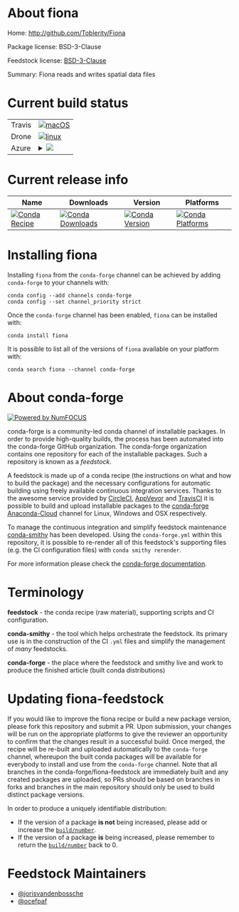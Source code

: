 About fiona
===========

Home: http://github.com/Toblerity/Fiona

Package license: BSD-3-Clause

Feedstock license: [BSD-3-Clause](https://github.com/conda-forge/fiona-feedstock/blob/master/LICENSE.txt)

Summary: Fiona reads and writes spatial data files

Current build status
====================


<table><tr>
    <td>Travis</td>
    <td>
      <a href="https://travis-ci.com/conda-forge/fiona-feedstock">
        <img alt="macOS" src="https://img.shields.io/travis/com/conda-forge/fiona-feedstock/master.svg?label=macOS">
      </a>
    </td>
  </tr><tr>
    <td>Drone</td>
    <td>
      <a href="https://cloud.drone.io/conda-forge/fiona-feedstock">
        <img alt="linux" src="https://img.shields.io/drone/build/conda-forge/fiona-feedstock/master.svg?label=Linux">
      </a>
    </td>
  </tr>
    
  <tr>
    <td>Azure</td>
    <td>
      <details>
        <summary>
          <a href="https://dev.azure.com/conda-forge/feedstock-builds/_build/latest?definitionId=2914&branchName=master">
            <img src="https://dev.azure.com/conda-forge/feedstock-builds/_apis/build/status/fiona-feedstock?branchName=master">
          </a>
        </summary>
        <table>
          <thead><tr><th>Variant</th><th>Status</th></tr></thead>
          <tbody><tr>
              <td>linux_64_numpy1.18python3.6.____cpython</td>
              <td>
                <a href="https://dev.azure.com/conda-forge/feedstock-builds/_build/latest?definitionId=2914&branchName=master">
                  <img src="https://dev.azure.com/conda-forge/feedstock-builds/_apis/build/status/fiona-feedstock?branchName=master&jobName=linux&configuration=linux_64_numpy1.18python3.6.____cpython" alt="variant">
                </a>
              </td>
            </tr><tr>
              <td>linux_64_numpy1.18python3.7.____cpython</td>
              <td>
                <a href="https://dev.azure.com/conda-forge/feedstock-builds/_build/latest?definitionId=2914&branchName=master">
                  <img src="https://dev.azure.com/conda-forge/feedstock-builds/_apis/build/status/fiona-feedstock?branchName=master&jobName=linux&configuration=linux_64_numpy1.18python3.7.____cpython" alt="variant">
                </a>
              </td>
            </tr><tr>
              <td>linux_64_numpy1.18python3.8.____cpython</td>
              <td>
                <a href="https://dev.azure.com/conda-forge/feedstock-builds/_build/latest?definitionId=2914&branchName=master">
                  <img src="https://dev.azure.com/conda-forge/feedstock-builds/_apis/build/status/fiona-feedstock?branchName=master&jobName=linux&configuration=linux_64_numpy1.18python3.8.____cpython" alt="variant">
                </a>
              </td>
            </tr><tr>
              <td>linux_64_numpy1.19python3.9.____cpython</td>
              <td>
                <a href="https://dev.azure.com/conda-forge/feedstock-builds/_build/latest?definitionId=2914&branchName=master">
                  <img src="https://dev.azure.com/conda-forge/feedstock-builds/_apis/build/status/fiona-feedstock?branchName=master&jobName=linux&configuration=linux_64_numpy1.19python3.9.____cpython" alt="variant">
                </a>
              </td>
            </tr><tr>
              <td>linux_aarch64_numpy1.18python3.6.____cpython</td>
              <td>
                <a href="https://dev.azure.com/conda-forge/feedstock-builds/_build/latest?definitionId=2914&branchName=master">
                  <img src="https://dev.azure.com/conda-forge/feedstock-builds/_apis/build/status/fiona-feedstock?branchName=master&jobName=linux&configuration=linux_aarch64_numpy1.18python3.6.____cpython" alt="variant">
                </a>
              </td>
            </tr><tr>
              <td>linux_aarch64_numpy1.18python3.7.____cpython</td>
              <td>
                <a href="https://dev.azure.com/conda-forge/feedstock-builds/_build/latest?definitionId=2914&branchName=master">
                  <img src="https://dev.azure.com/conda-forge/feedstock-builds/_apis/build/status/fiona-feedstock?branchName=master&jobName=linux&configuration=linux_aarch64_numpy1.18python3.7.____cpython" alt="variant">
                </a>
              </td>
            </tr><tr>
              <td>linux_aarch64_numpy1.18python3.8.____cpython</td>
              <td>
                <a href="https://dev.azure.com/conda-forge/feedstock-builds/_build/latest?definitionId=2914&branchName=master">
                  <img src="https://dev.azure.com/conda-forge/feedstock-builds/_apis/build/status/fiona-feedstock?branchName=master&jobName=linux&configuration=linux_aarch64_numpy1.18python3.8.____cpython" alt="variant">
                </a>
              </td>
            </tr><tr>
              <td>linux_aarch64_numpy1.19python3.9.____cpython</td>
              <td>
                <a href="https://dev.azure.com/conda-forge/feedstock-builds/_build/latest?definitionId=2914&branchName=master">
                  <img src="https://dev.azure.com/conda-forge/feedstock-builds/_apis/build/status/fiona-feedstock?branchName=master&jobName=linux&configuration=linux_aarch64_numpy1.19python3.9.____cpython" alt="variant">
                </a>
              </td>
            </tr><tr>
              <td>linux_ppc64le_numpy1.18python3.6.____cpython</td>
              <td>
                <a href="https://dev.azure.com/conda-forge/feedstock-builds/_build/latest?definitionId=2914&branchName=master">
                  <img src="https://dev.azure.com/conda-forge/feedstock-builds/_apis/build/status/fiona-feedstock?branchName=master&jobName=linux&configuration=linux_ppc64le_numpy1.18python3.6.____cpython" alt="variant">
                </a>
              </td>
            </tr><tr>
              <td>linux_ppc64le_numpy1.18python3.7.____cpython</td>
              <td>
                <a href="https://dev.azure.com/conda-forge/feedstock-builds/_build/latest?definitionId=2914&branchName=master">
                  <img src="https://dev.azure.com/conda-forge/feedstock-builds/_apis/build/status/fiona-feedstock?branchName=master&jobName=linux&configuration=linux_ppc64le_numpy1.18python3.7.____cpython" alt="variant">
                </a>
              </td>
            </tr><tr>
              <td>linux_ppc64le_numpy1.18python3.8.____cpython</td>
              <td>
                <a href="https://dev.azure.com/conda-forge/feedstock-builds/_build/latest?definitionId=2914&branchName=master">
                  <img src="https://dev.azure.com/conda-forge/feedstock-builds/_apis/build/status/fiona-feedstock?branchName=master&jobName=linux&configuration=linux_ppc64le_numpy1.18python3.8.____cpython" alt="variant">
                </a>
              </td>
            </tr><tr>
              <td>linux_ppc64le_numpy1.19python3.9.____cpython</td>
              <td>
                <a href="https://dev.azure.com/conda-forge/feedstock-builds/_build/latest?definitionId=2914&branchName=master">
                  <img src="https://dev.azure.com/conda-forge/feedstock-builds/_apis/build/status/fiona-feedstock?branchName=master&jobName=linux&configuration=linux_ppc64le_numpy1.19python3.9.____cpython" alt="variant">
                </a>
              </td>
            </tr><tr>
              <td>osx_64_numpy1.18python3.6.____cpython</td>
              <td>
                <a href="https://dev.azure.com/conda-forge/feedstock-builds/_build/latest?definitionId=2914&branchName=master">
                  <img src="https://dev.azure.com/conda-forge/feedstock-builds/_apis/build/status/fiona-feedstock?branchName=master&jobName=osx&configuration=osx_64_numpy1.18python3.6.____cpython" alt="variant">
                </a>
              </td>
            </tr><tr>
              <td>osx_64_numpy1.18python3.7.____cpython</td>
              <td>
                <a href="https://dev.azure.com/conda-forge/feedstock-builds/_build/latest?definitionId=2914&branchName=master">
                  <img src="https://dev.azure.com/conda-forge/feedstock-builds/_apis/build/status/fiona-feedstock?branchName=master&jobName=osx&configuration=osx_64_numpy1.18python3.7.____cpython" alt="variant">
                </a>
              </td>
            </tr><tr>
              <td>osx_64_numpy1.18python3.8.____cpython</td>
              <td>
                <a href="https://dev.azure.com/conda-forge/feedstock-builds/_build/latest?definitionId=2914&branchName=master">
                  <img src="https://dev.azure.com/conda-forge/feedstock-builds/_apis/build/status/fiona-feedstock?branchName=master&jobName=osx&configuration=osx_64_numpy1.18python3.8.____cpython" alt="variant">
                </a>
              </td>
            </tr><tr>
              <td>osx_64_numpy1.19python3.9.____cpython</td>
              <td>
                <a href="https://dev.azure.com/conda-forge/feedstock-builds/_build/latest?definitionId=2914&branchName=master">
                  <img src="https://dev.azure.com/conda-forge/feedstock-builds/_apis/build/status/fiona-feedstock?branchName=master&jobName=osx&configuration=osx_64_numpy1.19python3.9.____cpython" alt="variant">
                </a>
              </td>
            </tr><tr>
              <td>osx_arm64_python3.8.____cpython</td>
              <td>
                <a href="https://dev.azure.com/conda-forge/feedstock-builds/_build/latest?definitionId=2914&branchName=master">
                  <img src="https://dev.azure.com/conda-forge/feedstock-builds/_apis/build/status/fiona-feedstock?branchName=master&jobName=osx&configuration=osx_arm64_python3.8.____cpython" alt="variant">
                </a>
              </td>
            </tr><tr>
              <td>osx_arm64_python3.9.____cpython</td>
              <td>
                <a href="https://dev.azure.com/conda-forge/feedstock-builds/_build/latest?definitionId=2914&branchName=master">
                  <img src="https://dev.azure.com/conda-forge/feedstock-builds/_apis/build/status/fiona-feedstock?branchName=master&jobName=osx&configuration=osx_arm64_python3.9.____cpython" alt="variant">
                </a>
              </td>
            </tr><tr>
              <td>win_64_numpy1.18python3.6.____cpython</td>
              <td>
                <a href="https://dev.azure.com/conda-forge/feedstock-builds/_build/latest?definitionId=2914&branchName=master">
                  <img src="https://dev.azure.com/conda-forge/feedstock-builds/_apis/build/status/fiona-feedstock?branchName=master&jobName=win&configuration=win_64_numpy1.18python3.6.____cpython" alt="variant">
                </a>
              </td>
            </tr><tr>
              <td>win_64_numpy1.18python3.7.____cpython</td>
              <td>
                <a href="https://dev.azure.com/conda-forge/feedstock-builds/_build/latest?definitionId=2914&branchName=master">
                  <img src="https://dev.azure.com/conda-forge/feedstock-builds/_apis/build/status/fiona-feedstock?branchName=master&jobName=win&configuration=win_64_numpy1.18python3.7.____cpython" alt="variant">
                </a>
              </td>
            </tr><tr>
              <td>win_64_numpy1.18python3.8.____cpython</td>
              <td>
                <a href="https://dev.azure.com/conda-forge/feedstock-builds/_build/latest?definitionId=2914&branchName=master">
                  <img src="https://dev.azure.com/conda-forge/feedstock-builds/_apis/build/status/fiona-feedstock?branchName=master&jobName=win&configuration=win_64_numpy1.18python3.8.____cpython" alt="variant">
                </a>
              </td>
            </tr><tr>
              <td>win_64_numpy1.19python3.9.____cpython</td>
              <td>
                <a href="https://dev.azure.com/conda-forge/feedstock-builds/_build/latest?definitionId=2914&branchName=master">
                  <img src="https://dev.azure.com/conda-forge/feedstock-builds/_apis/build/status/fiona-feedstock?branchName=master&jobName=win&configuration=win_64_numpy1.19python3.9.____cpython" alt="variant">
                </a>
              </td>
            </tr>
          </tbody>
        </table>
      </details>
    </td>
  </tr>
</table>

Current release info
====================

| Name | Downloads | Version | Platforms |
| --- | --- | --- | --- |
| [![Conda Recipe](https://img.shields.io/badge/recipe-fiona-green.svg)](https://anaconda.org/conda-forge/fiona) | [![Conda Downloads](https://img.shields.io/conda/dn/conda-forge/fiona.svg)](https://anaconda.org/conda-forge/fiona) | [![Conda Version](https://img.shields.io/conda/vn/conda-forge/fiona.svg)](https://anaconda.org/conda-forge/fiona) | [![Conda Platforms](https://img.shields.io/conda/pn/conda-forge/fiona.svg)](https://anaconda.org/conda-forge/fiona) |

Installing fiona
================

Installing `fiona` from the `conda-forge` channel can be achieved by adding `conda-forge` to your channels with:

```
conda config --add channels conda-forge
conda config --set channel_priority strict
```

Once the `conda-forge` channel has been enabled, `fiona` can be installed with:

```
conda install fiona
```

It is possible to list all of the versions of `fiona` available on your platform with:

```
conda search fiona --channel conda-forge
```


About conda-forge
=================

[![Powered by NumFOCUS](https://img.shields.io/badge/powered%20by-NumFOCUS-orange.svg?style=flat&colorA=E1523D&colorB=007D8A)](http://numfocus.org)

conda-forge is a community-led conda channel of installable packages.
In order to provide high-quality builds, the process has been automated into the
conda-forge GitHub organization. The conda-forge organization contains one repository
for each of the installable packages. Such a repository is known as a *feedstock*.

A feedstock is made up of a conda recipe (the instructions on what and how to build
the package) and the necessary configurations for automatic building using freely
available continuous integration services. Thanks to the awesome service provided by
[CircleCI](https://circleci.com/), [AppVeyor](https://www.appveyor.com/)
and [TravisCI](https://travis-ci.com/) it is possible to build and upload installable
packages to the [conda-forge](https://anaconda.org/conda-forge)
[Anaconda-Cloud](https://anaconda.org/) channel for Linux, Windows and OSX respectively.

To manage the continuous integration and simplify feedstock maintenance
[conda-smithy](https://github.com/conda-forge/conda-smithy) has been developed.
Using the ``conda-forge.yml`` within this repository, it is possible to re-render all of
this feedstock's supporting files (e.g. the CI configuration files) with ``conda smithy rerender``.

For more information please check the [conda-forge documentation](https://conda-forge.org/docs/).

Terminology
===========

**feedstock** - the conda recipe (raw material), supporting scripts and CI configuration.

**conda-smithy** - the tool which helps orchestrate the feedstock.
                   Its primary use is in the construction of the CI ``.yml`` files
                   and simplify the management of *many* feedstocks.

**conda-forge** - the place where the feedstock and smithy live and work to
                  produce the finished article (built conda distributions)


Updating fiona-feedstock
========================

If you would like to improve the fiona recipe or build a new
package version, please fork this repository and submit a PR. Upon submission,
your changes will be run on the appropriate platforms to give the reviewer an
opportunity to confirm that the changes result in a successful build. Once
merged, the recipe will be re-built and uploaded automatically to the
`conda-forge` channel, whereupon the built conda packages will be available for
everybody to install and use from the `conda-forge` channel.
Note that all branches in the conda-forge/fiona-feedstock are
immediately built and any created packages are uploaded, so PRs should be based
on branches in forks and branches in the main repository should only be used to
build distinct package versions.

In order to produce a uniquely identifiable distribution:
 * If the version of a package **is not** being increased, please add or increase
   the [``build/number``](https://docs.conda.io/projects/conda-build/en/latest/resources/define-metadata.html#build-number-and-string).
 * If the version of a package **is** being increased, please remember to return
   the [``build/number``](https://docs.conda.io/projects/conda-build/en/latest/resources/define-metadata.html#build-number-and-string)
   back to 0.

Feedstock Maintainers
=====================

* [@jorisvandenbossche](https://github.com/jorisvandenbossche/)
* [@ocefpaf](https://github.com/ocefpaf/)

